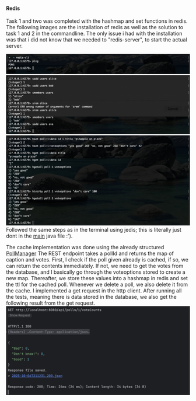 #### Redis 
Task 1 and two was completed with the hashmap and set functions in redis. 
The following images are the installation of redis as well as the solution to task 1 and 2 in the commandline.
The only issue i had with the installation was that i did not know that we needed to "redis-server", to start the actual server.

![image](images/ping-pong.png)
![image](images/users.png)
![image](images/pizzavoting.png)
Followed the same steps as in the terminal using jedis; this is literally just dont in the [main](src/main/java/com/example/dat250_1/dat2501Application.java) java file :').

The cache implementation was done using the already structured [PollManager](src/main/java/com/example/dat250_1/controller/PollManager.java)
The REST endpoint takes a pollId and returns the map of caption and votes. 
First, I check if the poll given already is cached, if so, we can return the contents immediately. 
If not, we need to get the votes from the database, and I basically go through the voteoptions stored to create a new map. Thereafter, we store these values into a hashmap in redis and set the ttl for the cached poll.
Whenever we delete a poll, we also delete it from the cache. 
I implemented a get request in the http client.
After running all the tests, meaning there is data stored in the database, we also get the following result from the get request.
![image](images/Screenshot%202025-10-06%20at%2021.12.54.png)